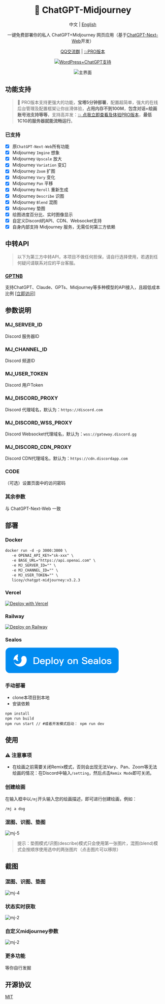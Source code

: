 <div align="center">

<h1 align="center">🍭 ChatGPT-Midjourney</h1>

中文 | [English](./README_EN.md)

一键免费部署你的私人 ChatGPT+Midjourney 网页应用（基于[ChatGPT-Next-Web](https://github.com/Yidadaa/ChatGPT-Next-Web)开发）

[QQ交流群](https://github.com/Licoy/ChatGPT-Midjourney/issues/30) | [💥PRO版本](https://github.com/Licoy/ChatGPT-Midjourney-Pro)

[![WordPress+ChatGPT支持](https://img.shields.io/badge/WordPress-AIGC%20部署-red.svg?logo=wordpress&logoColor=red)](https://github.com/Licoy/wordpress-theme-puock)

![主界面](./docs/images/cover.png)

</div>

## 功能支持
> 🍭 PRO版本支持更强大的功能，**宝塔5分钟部署**，配置超简单，强大的在线后台管理及配置框架让你丝滑体验，**占用内存不到100M**，**包含对话+绘画账号池支持等等**，支持高并发：[💥 点我立即查看及体验PRO版本](https://github.com/Licoy/ChatGPT-Midjourney-Pro)，**最低1C1G的服务器就能流畅运行**。

### 已支持
- [x] 原`ChatGPT-Next-Web`所有功能
- [x] Midjourney `Imgine` 想象
- [x] Midjourney `Upscale` 放大
- [x] Midjourney `Variation` 变幻
- [x] Midjourney `Zoom` 扩图
- [x] Midjourney `Vary` 变化
- [x] Midjourney `Pan` 平移
- [x] Midjourney `Reroll` 重新生成
- [x] Midjourney `Describe` 识图
- [x] Midjourney `Blend` 混图
- [x] Midjourney 垫图
- [x] 绘图进度百分比、实时图像显示
- [x] 自定义Discord的API、CDN、Websocket支持
- [x] 自身内部支持 Midjourney 服务，无需任何第三方依赖

## 中转API
> 以下为第三方中转API，本项目不做任何担保，请自行选择使用，若遇到任何疑问请联系对应的平台客服。

### [GPTNB](https://goapi.gptnb.me)
支持ChatGPT、Claude、GPTs、Midjourney等多种模型的API接入，且超低成本比例 [[立即访问]](https://goapi.gptnb.me)

## 参数说明
### MJ_SERVER_ID
Discord 服务器ID
### MJ_CHANNEL_ID
Discord 频道ID
### MJ_USER_TOKEN
Discord 用户Token
### MJ_DISCORD_PROXY
Discord 代理域名，默认为：`https://discord.com`
### MJ_DISCORD_WSS_PROXY
Discord Websocket代理域名，默认为：`wss://gateway.discord.gg`
### MJ_DISCORD_CDN_PROXY
Discord CDN代理域名，默认为：`https://cdn.discordapp.com`
### CODE
（可选）设置页面中的访问密码
### 其余参数
与 ChatGPT-Next-Web 一致

## 部署
### Docker
```shell
docker run -d -p 3000:3000 \
   -e OPENAI_API_KEY="sk-xxx" \
   -e BASE_URL="https://api.openai.com" \
   -e MJ_SERVER_ID="" \
   -e MJ_CHANNEL_ID="" \
   -e MJ_USER_TOKEN="" \
   licoy/chatgpt-midjourney:v3.2.3
```
### Vercel
[![Deploy with Vercel](https://vercel.com/button)](https://vercel.com/new/clone?repository-url=https%3A%2F%2Fgithub.com%2FLicoy%2FChatGPT-Midjourney&env=OPENAI_API_KEY&env=MJ_SERVER_ID&env=MJ_CHANNEL_ID&env=MJ_USER_TOKEN&env=CODE&project-name=chatgpt-midjourney&repository-name=ChatGPT-Midjourney)
### Railway
[![Deploy on Railway](https://railway.app/button.svg)](https://railway.app/template/1g6vDL?referralCode=vvEj-K)
### Sealos
[![](https://raw.githubusercontent.com/labring-actions/templates/main/Deploy-on-Sealos.svg)](https://cloud.sealos.io/?openapp=system-template%3FtemplateName%3Dchatgpt-midjourney)
### 手动部署
- clone本项目到本地
- 安装依赖
```shell
npm install
npm run build
npm run start // #或者开发模式启动： npm run dev
```
## 使用
### ⚠ 注意事项
- 在绘画之前需要关闭Remix模式，否则会出现无法Vary、Pan、Zoom等无法绘画的情况：在Discord中输入`/setting`，然后点击`Remix Mode`即可关闭。
### 创建绘画
在输入框中以`/mj`开头输入您的绘画描述，即可进行创建绘画，例如：
```
/mj a dog
```
### 混图、识图、垫图
![mj-5](./docs/images/mj-5.png)
> 提示：垫图模式/识图(describe)模式只会使用第一张图片，混图(blend)模式会按顺序使用选中的两张图片（点击图片可以移除）

## 截图
### 混图、识图、垫图
![mj-4](./docs/images/mj-4.png)
### 状态实时获取
![mj-2](./docs/images/mj-1.png)
### 自定义midjourney参数
![mj-2](./docs/images/mj-2.png)
### 更多功能
等你自行发掘

## 开源协议
[MIT](./LICENSE)
